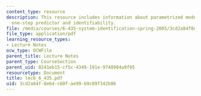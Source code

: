 ```yaml
---
content_type: resource
description: This resource includes information about parametrized model structures,
  one-step predictor and identifiability.
file: /media/courses/6-435-system-identification-spring-2005/3cd2a84f8e64c60fae99b9c09f342b86_lec6_6_435.pdf
file_type: application/pdf
learning_resource_types:
- Lecture Notes
ocw_type: OCWFile
parent_title: Lecture Notes
parent_type: CourseSection
parent_uid: 0241eb15-cf5c-4349-191e-9748904a9f95
resourcetype: Document
title: lec6_6_435.pdf
uid: 3cd2a84f-8e64-c60f-ae99-b9c09f342b86
---
```

